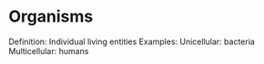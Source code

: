 # Organisms

Definition: Individual living entities
Examples: Unicellular: bacteria
Multicellular: humans